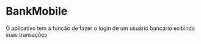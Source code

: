 # BankMobile
O aplicativo tem a função de fazer o login de um usuário bancário exibindo suas transações
